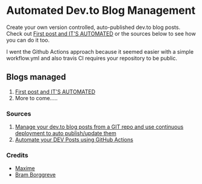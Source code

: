 # Automated Dev.to Blog Management

Create your own version controlled, auto-published dev.to blog posts.
Check out [First post and IT'S AUTOMATED]() or the sources below to see how you can do it too.

I went the Github Actions approach because it seemed easier with a simple workflow.yml and also travis CI requires your repository to be public.

## Blogs managed
1. [First post and IT'S AUTOMATED]()
2. More to come.....

### Sources
1. [Manage your dev.to blog posts from a GIT repo and use continuous deployment to auto publish/update them](https://dev.to/maxime1992/manage-your-dev-to-blog-posts-from-a-git-repo-and-use-continuous-deployment-to-auto-publish-update-them-143j)
2. [Automate your DEV Posts using GitHub Actions](https://dev.to/beeman/automate-your-dev-posts-using-github-actions-4hp3)



### Credits 
- [Maxime](https://dev.to/maxime1992)
- [Bram Borggreve](https://dev.to/beeman)